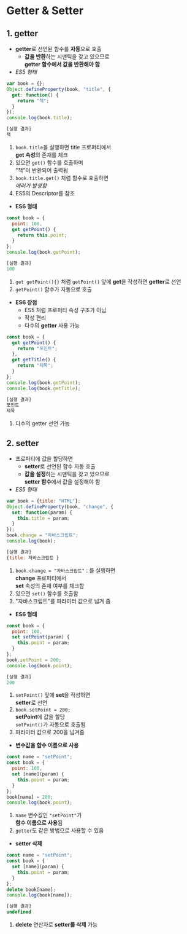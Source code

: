 # Getter & Setter
## 1. getter
- **getter**로 선언된 함수를 **자동**으로 호출
  + **값을 반환**하는 시맨틱을 갖고 있으므로  
  **getter 함수에서 값을 반환해야 함**
- *ES5 형태*
```js
var book = {};
Object.defineProperty(book, "title", {
  get: function() {
    return "책";
  }
});
console.log(book.title);

[실행 결과]
책
```
1. `book.title`을 실행하면 title 프로퍼티에서  
**get 속성**의 존재를 체크
2. 있으면 `get()` 함수를 호출하며  
"책"이 반환되어 출력됨
3. `book.title.get()` 처럼 함수로 호출하면  
*에러가 발생함*
4. ES5의 Descriptor를 참조

- **ES6 형태**
```js
const book = {
  point: 100,
  get getPoint() {
    return this.point;
  }
};
console.log(book.getPoint);

[실행 결과]
100
```
1. `get getPoint(){}` 처럼 `getPoint()` 앞에
**get**을 작성하면 **getter**로 선언
2. `getPoint()` 함수가 자동으로 호출

- **ES6 장점**
  + ES5 처럼 프로퍼티 속성 구조가 아님
  + 작성 편리
  + 다수의 **getter** 사용 가능
```js
const book = {
  get getPoint() {
    return "포인트";
  },
  get getTitle() {
    return "제목";
  }
};
console.log(book.getPoint);
console.log(book.getTitle);

[실행 결과]
포인트
제목
```
1. 다수의 getter 선언 가능

## 2. setter
- 프로퍼티에 값을 할당하면  
  + **setter**로 선언된 함수 자동 호출
  + **값을 설정**하는 시맨틱을 갖고 있으므로  
  **setter 함수**에서 값을 설정해야 함
- *ES5 형태*
```js
var book = {title: "HTML"};
Object.defineProperty(book, "change", {
  set: function(param) {
    this.title = param;
  }
});
book.change = "자바스크립트";
console.log(book);

[실행 결과]
{title: 자바스크립트 }
```
1. `book.change = "자바스크립트"` : 를 실행하면  
**change** 프로퍼티에서  
**set** 속성의 존재 여부를 체크함
2. 있으면 `set()` 함수를 호출함
3. "자바스크립트"를 파라미터 값으로 넘겨 줌

- **ES6 형태**
```js
const book = {
  point: 100,
  set setPoint(param) {
    this.point = param;
  }
};
book.setPoint = 200;
console.log(book.point);

[실행 결과]
200
```
1. `setPoint()` 앞에 **set**을 작성하면  
**setter**로 선언
2. `book.setPoint = 200;`  
**setPoint**에 값을 할당  
`setPoint()`가 자동으로 호출됨
3. 파라미터 값으로 200을 넘겨줌

- **변수값을 함수 이름으로 사용**
```js
const name = "setPoint";
const book = {
  point: 100,
  set [name](param) {
    this.point = param;
  }
};
book[name] = 200;
console.log(book.point);
```
1. `name` 변수값인 `"setPoint"`가  
**함수 이름으로 사용**됨
2. `getter`도 같은 방법으로 사용할 수 있음

- **setter 삭제**
```js
const name = "setPoint";
const book = {
  set [name](param) {
    this.point = param;
  }
};
delete book[name];
console.log(book[name]);

[실행 결과]
undefined
```
1. **delete** 연산자로 **setter를 삭제** 가능